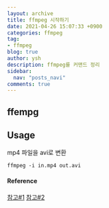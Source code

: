 ```yaml
---
layout: archive
title: ffmpeg 시작하기
date: 2021-04-26 15:07:33 +0900
categories: ffmpeg
tag:
- ffmpeg
blog: true
author: ysh
description: ffmpeg를 커맨드 정리
sidebar:
  nav: "posts_navi"
comments: true
---
```


## ffempg

## Usage

mp4 파일을 avi로 변환
```
ffmpeg -i in.mp4 out.avi
```


#### Reference
[참고#1](https://gist.github.com/steven2358/ba153c642fe2bb1e47485962df07c730)
[참고#2](https://trac.ffmpeg.org/wiki/Encode/H.264)
